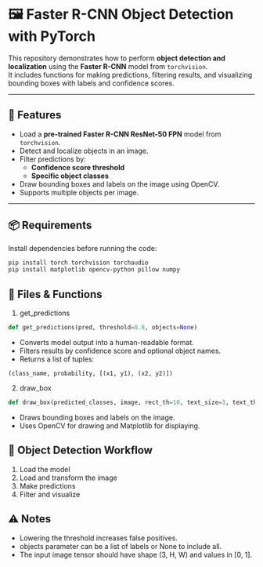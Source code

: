 # 🖼 Faster R-CNN Object Detection with PyTorch

This repository demonstrates how to perform **object detection and localization** using the **Faster R-CNN** model from `torchvision`.  
It includes functions for making predictions, filtering results, and visualizing bounding boxes with labels and confidence scores.

---

## 📌 Features

- Load a **pre-trained Faster R-CNN ResNet-50 FPN** model from `torchvision`.
- Detect and localize objects in an image.
- Filter predictions by:
  - **Confidence score threshold**
  - **Specific object classes**
- Draw bounding boxes and labels on the image using OpenCV.
- Supports multiple objects per image.

---

## 📦 Requirements

Install dependencies before running the code:

```bash
pip install torch torchvision torchaudio
pip install matplotlib opencv-python pillow numpy
```

## 📂 Files & Functions
1. get_predictions
```python
def get_predictions(pred, threshold=0.8, objects=None)
```
- Converts model output into a human-readable format.
- Filters results by confidence score and optional object names.
- Returns a list of tuples:
```
(class_name, probability, [(x1, y1), (x2, y2)])
```
2. draw_box
```python
def draw_box(predicted_classes, image, rect_th=10, text_size=3, text_th=3)
```
- Draws bounding boxes and labels on the image.
- Uses OpenCV for drawing and Matplotlib for displaying.

## 🎯 Object Detection Workflow
1. Load the model
2. Load and transform the image
3. Make predictions
4. Filter and visualize

## ⚠️ Notes
- Lowering the threshold increases false positives.
- objects parameter can be a list of labels or None to include all.
- The input image tensor should have shape (3, H, W) and values in [0, 1].
